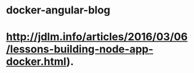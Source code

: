 # docker-angular-blog
# http://jdlm.info/articles/2016/03/06/lessons-building-node-app-docker.html).

